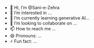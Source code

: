 - 👋 Hi, I’m @Sani-e-Zehra
- 👀 I’m interested in ...
- 🌱 I’m currently learning generative AI...
- 💞️ I’m looking to collaborate on ...
- 📫 How to reach me ...
- 😄 Pronouns: ...
- ⚡ Fun fact: ...

<!---
Sani-e-Zehra/Sani-e-Zehra is a ✨ special ✨ repository because its `README.md` (this file) appears on your GitHub profile.
You can click the Preview link to take a look at your changes.
--->
